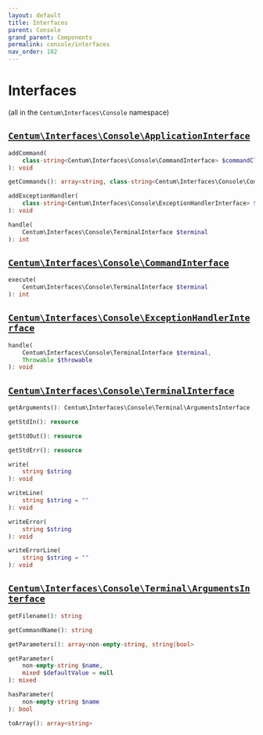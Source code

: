 ```yaml
---
layout: default
title: Interfaces
parent: Console
grand_parent: Components
permalink: console/interfaces
nav_order: 102
---
```




# Interfaces

(all in the `Centum\Interfaces\Console` namespace)



## [`Centum\Interfaces\Console\ApplicationInterface`](https://github.com/SidRoberts/centum/blob/main/src/Interfaces/Console/ApplicationInterface.php)

```php
addCommand(
    class-string<Centum\Interfaces\Console\CommandInterface> $commandClass
): void
```

```php
getCommands(): array<string, class-string<Centum\Interfaces\Console\CommandInterface>>
```

```php
addExceptionHandler(
    class-string<Centum\Interfaces\Console\ExceptionHandlerInterface> $exceptionHandlerClass
): void
```

```php
handle(
    Centum\Interfaces\Console\TerminalInterface $terminal
): int
```



## [`Centum\Interfaces\Console\CommandInterface`](https://github.com/SidRoberts/centum/blob/main/src/Interfaces/Console/CommandInterface.php)

```php
execute(
    Centum\Interfaces\Console\TerminalInterface $terminal
): int
```



## [`Centum\Interfaces\Console\ExceptionHandlerInterface`](https://github.com/SidRoberts/centum/blob/main/src/Interfaces/Console/ExceptionHandlerInterface.php)

```php
handle(
    Centum\Interfaces\Console\TerminalInterface $terminal,
    Throwable $throwable
): void
```



## [`Centum\Interfaces\Console\TerminalInterface`](https://github.com/SidRoberts/centum/blob/main/src/Interfaces/Console/TerminalInterface.php)

```php
getArguments(): Centum\Interfaces\Console\Terminal\ArgumentsInterface
```

```php
getStdIn(): resource
```

```php
getStdOut(): resource
```

```php
getStdErr(): resource
```

```php
write(
    string $string
): void
```

```php
writeLine(
    string $string = ""
): void
```

```php
writeError(
    string $string
): void
```

```php
writeErrorLine(
    string $string = ""
): void
```



## [`Centum\Interfaces\Console\Terminal\ArgumentsInterface`](https://github.com/SidRoberts/centum/blob/main/src/Interfaces/Console/Terminal/ArgumentsInterface.php)

```php
getFilename(): string
```

```php
getCommandName(): string
```

```php
getParameters(): array<non-empty-string, string|bool>
```

```php
getParameter(
    non-empty-string $name,
    mixed $defaultValue = null
): mixed
```

```php
hasParameter(
    non-empty-string $name
): bool
```

```php
toArray(): array<string>
```
